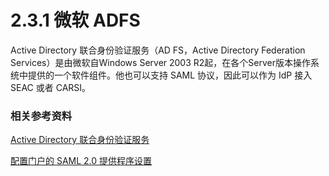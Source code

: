 # 2.3.1 微软 ADFS

Active Directory 联合身份验证服务（AD FS，Active Directory Federation Services）是由微软自Windows Server 2003 R2起，在各个Server版本操作系统中提供的一个软件组件。他也可以支持 SAML 协议，因此可以作为 IdP 接入 SEAC 或者 CARSI。

### 相关参考资料

[Active Directory 联合身份验证服务](https://docs.microsoft.com/zh-cn/windows-server/identity/active-directory-federation-services)

[配置门户的 SAML 2.0 提供程序设置](https://docs.microsoft.com/zh-cn/powerapps/maker/portals/configure/configure-saml2-settings)

